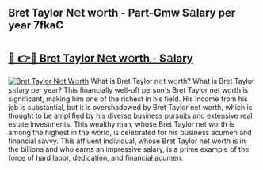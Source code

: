 ## Bret Taylor N𝚎t w𝚘rth - Part-Gmw S𝚊lary per year 7fkaC

# <h2><a href="http://gc2b42.nevu.top/?p=Bret+Taylor">🔗 👉🔴 Bret Taylor N𝚎t w𝚘rth - S𝚊lary</a></h2>

[![Bret Taylor N𝚎t W𝚘rth](https://i.imgur.com/Oavwk0R.jpeg)](http://gc2b42.nevu.top/?p=Bret+Taylor)
What is Bret Taylor n𝚎t w𝚘rth? What is Bret Taylor s𝚊lary per year?
This financially well-off person's Bret Taylor net worth is significant, making him one of the richest in his field. His income from his job is substantial, but it is overshadowed by Bret Taylor net worth, which is thought to be amplified by his diverse business pursuits and extensive real estate investments. This wealthy man, whose Bret Taylor net worth is among the highest in the world, is celebrated for his business acumen and financial savvy. This affluent individual, whose Bret Taylor net worth is in the billions and who earns an impressive salary, is a prime example of the force of hard labor, dedication, and financial acumen.
